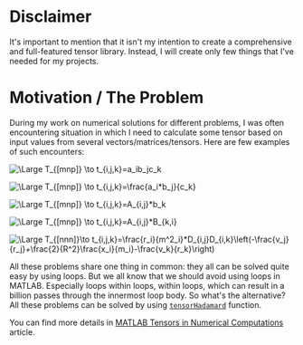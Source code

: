 # Disclaimer

It's important to mention that it isn't my intention to create a comprehensive and full-featured tensor library. 
Instead, I will create only few things that I've needed for my projects.

# Motivation / The Problem

During my work on numerical solutions for different problems, I was often encountering situation in which I need to 
calculate some tensor based on input values from several vectors/matrices/tensors. Here are few examples of such 
encounters:

![\Large T_{[m*n*p]} \to t_{i,j,k}=a_i*b_j*c_k](https://latex.codecogs.com/svg.latex?\Large%20T_{[m*n*p]}\to%20t_{i,j,k}=a_i*b_j*c_k)

![\Large T_{[m*n*p]} \to t_{i,j,k}=\frac{a_i*b_j}{c_k}](https://latex.codecogs.com/svg.latex?\Large%20T_{[m*n*p]}\to%20t_{i,j,k}=\frac{a_i*b_j}{c_k})

![\Large T_{[m*n*p]} \to t_{i,j,k}=A_{i,j}*b_k](https://latex.codecogs.com/svg.latex?\Large%20T_{[m*n*p]}\to%20t_{i,j,k}=A_{i,j}*b_k)

![\Large T_{[m*n*p]} \to t_{i,j,k}=A_{i,j}*B_{k,i}](https://latex.codecogs.com/svg.latex?\Large%20T_{[m*n*p]}\to%20t_{i,j,k}=A_{i,j}*B_{k,i})

![\Large T_{[n*n*n]}\to t_{i,j,k}=\frac{r_i}{m^2_i}*D_{i,j}*D_{i,k}*\left(-\frac{v_j}{r_j}+\frac{2}{R^2}\frac{x_i}{m_i}-\frac{v_k}{r_k}\right)](https://latex.codecogs.com/svg.latex?\Large%20T_{[n*n*n]}\to%20t_{i,j,k}=\frac{r_i}{m^2_i}*D_{i,j}*D_{i,k}*\left(-\frac{v_j}{r_j}+\frac{2}{R^2}\frac{x_i}{m_i}-\frac{v_k}{r_k}\right))

All these problems share one thing in common: they all can be solved quite easy by using loops. But we all know that we 
should avoid using loops in MATLAB. Especially loops within loops, within loops, which can result in a billion passes 
through the innermost loop body. So what's the alternative? All these problems can be solved by using 
[`tensorHadamard`](doc/tensorHadamard.md) function.

You can find more details in 
[MATLAB Tensors in Numerical Computations](https://fatdragon.me/blog/2020/11/matlab-tensors-numerical-computations) 
article.
